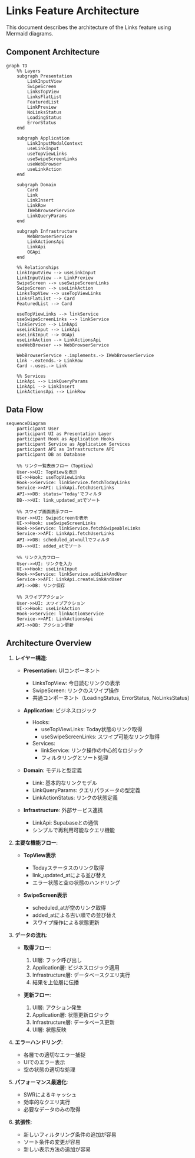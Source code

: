 # Links Feature Architecture

This document describes the architecture of the Links feature using Mermaid
diagrams.

## Component Architecture

```mermaid
graph TD
    %% Layers
    subgraph Presentation
        LinkInputView
        SwipeScreen
        LinksTopView
        LinksFlatList
        FeaturedList
        LinkPreview
        NoLinksStatus
        LoadingStatus
        ErrorStatus
    end

    subgraph Application
        LinkInputModalContext
        useLinkInput
        useTopViewLinks
        useSwipeScreenLinks
        useWebBrowser
        useLinkAction
    end

    subgraph Domain
        Card
        Link
        LinkInsert
        LinkRow
        IWebBrowserService
        LinkQueryParams
    end

    subgraph Infrastructure
        WebBrowserService
        LinkActionsApi
        LinkApi
        OGApi
    end

    %% Relationships
    LinkInputView --> useLinkInput
    LinkInputView --> LinkPreview
    SwipeScreen --> useSwipeScreenLinks
    SwipeScreen --> useLinkAction
    LinksTopView --> useTopViewLinks
    LinksFlatList --> Card
    FeaturedList --> Card

    useTopViewLinks --> linkService
    useSwipeScreenLinks --> linkService
    linkService --> LinkApi
    useLinkInput --> LinkApi
    useLinkInput --> OGApi
    useLinkAction --> LinkActionsApi
    useWebBrowser --> WebBrowserService

    WebBrowserService -.implements.-> IWebBrowserService
    Link -.extends.-> LinkRow
    Card -.uses.-> Link

    %% Services
    LinkApi --> LinkQueryParams
    LinkApi --> LinkInsert
    LinkActionsApi --> LinkRow
```

## Data Flow

```mermaid
sequenceDiagram
    participant User
    participant UI as Presentation Layer
    participant Hook as Application Hooks
    participant Service as Application Services
    participant API as Infrastructure API
    participant DB as Database

    %% リンク一覧表示フロー（TopView）
    User->>UI: TopViewを表示
    UI->>Hook: useTopViewLinks
    Hook->>Service: linkService.fetchTodayLinks
    Service->>API: LinkApi.fetchUserLinks
    API->>DB: status='Today'でフィルタ
    DB-->>UI: link_updated_atでソート

    %% スワイプ画面表示フロー
    User->>UI: SwipeScreenを表示
    UI->>Hook: useSwipeScreenLinks
    Hook->>Service: linkService.fetchSwipeableLinks
    Service->>API: LinkApi.fetchUserLinks
    API->>DB: scheduled_at=nullでフィルタ
    DB-->>UI: added_atでソート

    %% リンク入力フロー
    User->>UI: リンクを入力
    UI->>Hook: useLinkInput
    Hook->>Service: linkService.addLinkAndUser
    Service->>API: LinkApi.createLinkAndUser
    API->>DB: リンク保存

    %% スワイプアクション
    User->>UI: スワイプアクション
    UI->>Hook: useLinkAction
    Hook->>Service: linkActionService
    Service->>API: LinkActionsApi
    API->>DB: アクション更新
```

## Architecture Overview

1. **レイヤー構造**:

   - **Presentation**: UIコンポーネント
     - LinksTopView: 今日読むリンクの表示
     - SwipeScreen: リンクのスワイプ操作
     - 共通コンポーネント（LoadingStatus, ErrorStatus, NoLinksStatus）

   - **Application**: ビジネスロジック
     - Hooks:
       - useTopViewLinks: Today状態のリンク取得
       - useSwipeScreenLinks: スワイプ可能なリンク取得
     - Services:
       - linkService: リンク操作の中心的なロジック
       - フィルタリングとソート処理

   - **Domain**: モデルと型定義
     - Link: 基本的なリンクモデル
     - LinkQueryParams: クエリパラメータの型定義
     - LinkActionStatus: リンクの状態定義

   - **Infrastructure**: 外部サービス連携
     - LinkApi: Supabaseとの通信
     - シンプルで再利用可能なクエリ機能

2. **主要な機能フロー**:

   - **TopView表示**
     - Todayステータスのリンク取得
     - link_updated_atによる並び替え
     - エラー状態と空の状態のハンドリング

   - **SwipeScreen表示**
     - scheduled_atが空のリンク取得
     - added_atによる古い順での並び替え
     - スワイプ操作による状態更新

3. **データの流れ**:
   - **取得フロー**:
     1. UI層: フック呼び出し
     2. Application層: ビジネスロジック適用
     3. Infrastructure層: データベースクエリ実行
     4. 結果を上位層に伝播

   - **更新フロー**:
     1. UI層: アクション発生
     2. Application層: 状態更新ロジック
     3. Infrastructure層: データベース更新
     4. UI層: 状態反映

4. **エラーハンドリング**:
   - 各層での適切なエラー捕捉
   - UIでのエラー表示
   - 空の状態の適切な処理

5. **パフォーマンス最適化**:
   - SWRによるキャッシュ
   - 効率的なクエリ実行
   - 必要なデータのみの取得

6. **拡張性**:
   - 新しいフィルタリング条件の追加が容易
   - ソート条件の変更が容易
   - 新しい表示方法の追加が容易

